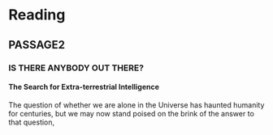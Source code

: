 # Reading
## PASSAGE2

### IS THERE ANYBODY OUT THERE?  
#### The Search for Extra-terrestrial Intelligence  
  
  
The question of whether we are alone in the Universe has haunted humanity for centuries, but we may now stand poised on the brink of the answer to that question,
